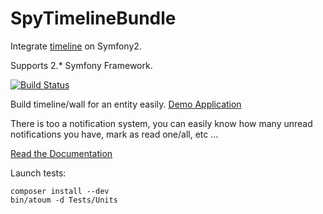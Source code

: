 SpyTimelineBundle
=================

Integrate [timeline](https://github.com/stephpy/timeline) on Symfony2.

Supports 2.* Symfony Framework.

[![Build Status](https://secure.travis-ci.org/stephpy/TimelineBundle.png?branch=master)](http://travis-ci.org/stephpy/TimelineBundle)

Build timeline/wall for an entity easily. [Demo Application](https://github.com/stephpy/timeline-app)

There is too a notification system, you can easily know how many unread notifications you have, mark as read one/all, etc ...

[Read the Documentation](https://github.com/stephpy/TimelineBundle/blob/master/Resources/doc/index.markdown)

Launch tests:

```
composer install --dev
bin/atoum -d Tests/Units
```
